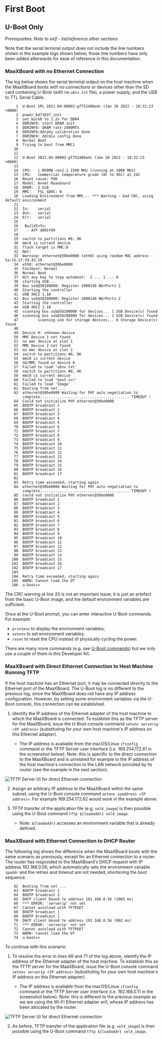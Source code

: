 # First Boot

## U-Boot Only

Prerequisites: *Note to self - list/reference other sections*

Note that the serial terminal output does not include the line numbers shown in the example logs shown below; those line numbers have only been added afterwards for ease of reference in this documentation.

### MaaXBoard with no Ethernet Connection

The log below shows the serial terminal output on the host machine when the MaaXBoard boots with no connections or devices other than the SD card containing U-Boot (with no `uEnv.txt` file), a power supply, and the USB to TTL Serial Cable.

```
     1	U-Boot SPL 2021.04-00002-gf752480a4c (Jan 20 2022 - 10:32:23 +0000)
     2	power_bd71837_init
     3	set buck8 to 1.2v for DDR4
     4	DDRINFO: start DRAM init
     5	DDRINFO: DRAM rate 2400MTS
     6	DDRINFO:ddrphy calibration done
     7	DDRINFO: ddrmix config done
     8	Normal Boot
     9	Trying to boot from MMC1
    10	
    11	
    12	U-Boot 2021.04-00002-gf752480a4c (Jan 20 2022 - 10:32:23 +0000)
    13	
    14	CPU:   i.MX8MQ rev2.1 1500 MHz (running at 1000 MHz)
    15	CPU:   Commercial temperature grade (0C to 95C) at 24C
    16	Reset cause: POR
    17	Model: Avnet Maaxboard
    18	DRAM:  2 GiB
    19	MMC:   FSL_SDHC: 0
    20	Loading Environment from MMC... *** Warning - bad CRC, using default environment
    21	
    22	In:    serial
    23	Out:   serial
    24	Err:   serial
    25	
    26	 BuildInfo:
    27	  - ATF d801fd9
    28	
    29	switch to partitions #0, OK
    30	mmc0 is current device
    31	flash target is MMC:0
    32	Net:   
    33	Warning: ethernet@30be0000 (eth0) using random MAC address - 5a:15:1f:fd:43:19
    34	eth0: ethernet@30be0000
    35	Fastboot: Normal
    36	Normal Boot
    37	Hit any key to stop autoboot:  2 ... 1 ... 0 
    38	starting USB...
    39	Bus usb@38100000: Register 2000140 NbrPorts 2
    40	Starting the controller
    41	USB XHCI 1.10
    42	Bus usb@38200000: Register 2000140 NbrPorts 2
    43	Starting the controller
    44	USB XHCI 1.10
    45	scanning bus usb@38100000 for devices... 1 USB Device(s) found
    46	scanning bus usb@38200000 for devices... 1 USB Device(s) found
    47	       scanning usb for storage devices... 0 Storage Device(s) found
    48	
    49	Device 0: unknown device
    50	MMC Device 1 not found
    51	no mmc device at slot 1
    52	MMC Device 2 not found
    53	no mmc device at slot 2
    54	switch to partitions #0, OK
    55	mmc0 is current device
    56	SD/MMC found on device 0
    57	Failed to load 'uEnv.txt'
    58	switch to partitions #0, OK
    59	mmc0 is current device
    60	Failed to load 'boot.scr'
    61	Failed to load 'Image'
    62	Booting from net ...
    63	ethernet@30be0000 Waiting for PHY auto negotiation to
    	complete......................................... TIMEOUT !
    64	Could not initialize PHY ethernet@30be0000
    65	BOOTP broadcast 1
    66	BOOTP broadcast 2
    67	BOOTP broadcast 3
    68	BOOTP broadcast 4
    69	BOOTP broadcast 5
    70	BOOTP broadcast 6
    71	BOOTP broadcast 7
    72	BOOTP broadcast 8
    73	BOOTP broadcast 9
    74	BOOTP broadcast 10
    75	BOOTP broadcast 11
    76	BOOTP broadcast 12
    77	BOOTP broadcast 13
    78	BOOTP broadcast 14
    79	BOOTP broadcast 15
    80	BOOTP broadcast 16
    81	BOOTP broadcast 17
    82	
    83	Retry time exceeded; starting again
    84	ethernet@30be0000 Waiting for PHY auto negotiation to
    	complete......................................... TIMEOUT !
    85	Could not initialize PHY ethernet@30be0000
    86	BOOTP broadcast 1
    87	BOOTP broadcast 2
    88	BOOTP broadcast 3
    89	BOOTP broadcast 4
    90	BOOTP broadcast 5
    91	BOOTP broadcast 6
    92	BOOTP broadcast 7
    93	BOOTP broadcast 8
    94	BOOTP broadcast 9
    95	BOOTP broadcast 10
    96	BOOTP broadcast 11
    97	BOOTP broadcast 12
    98	BOOTP broadcast 13
    99	BOOTP broadcast 14
   100	BOOTP broadcast 15
   101	BOOTP broadcast 16
   102	BOOTP broadcast 17
   103	
   104	Retry time exceeded; starting again
   105	WARN: Cannot load the DT
   106	u-boot=> 
```

The CRC warning at line 20 is not an important issue; it is just an artefact from the basic U-Boot image, and the default environment variables are sufficient.

Once at the U-Boot prompt, you can enter interactive U-Boot commands. For example:

- `printenv` to display the environment variables;
- `setenv` to set environment variables;
- `reset` to reset the CPU instead of physically cycling the power.

There are many more commands (e.g. see [U-Boot commands](https://www.denx.de/wiki/U-Bootdoc/BasicCommandSet)) but we only use a couple of them in this Developer Kit.

### MaaXBoard with Direct Ethernet Connection to Host Machine Running TFTP

If the host machine has an Ethernet port, it may be connected directly to the Ethernet port of the MaaXBoard. The U-Boot log is no different to the previous log, since the MaaXBoard does not have any IP address configuration. However, by setting some environment variables via the U-Boot console, this connection can be established.

1. Identify the IP address of the Ethernet adapter of the host machine to which the MaaXBoard is connected. To establish this as the TFTP server for the MaaXBoard, issue the U-Boot console command `setenv serverip <IP address>` (substituting <IP address> for your own host machine's IP address on this Ethernet adapter).
    - The IP address is available from the macOS/Linux `ifconfig` command or the TFTP Server user interface (i.e. 169.254.172.61 in the screenshot below). Note: this is specific to the direct connection to the MaaXBoard and is unrelated for example to the IP address of the host machine's connection to the LAN network provided by its router (see the example in the next section).

![TFTP Server UI for direct Ethernet connection](figures/tftp-server-direct-ethernet-en0.png)

2. Assign an arbitrary IP address to the MaaXBoard within the same subnet, using the U-Boot console command `setenv ipaddress <IP address>`. For example 169.254.172.62 would work in the example above.

3. TFTP transfer of the application file (e.g. `sel4_image`) is then possible using the U-Boot command `tftp ${loadaddr} sel4_image`.
    - Note: `${loadaddr}` accesses an environment variable that is already defined.

### MaaXBoard with Ethernet Connection to DHCP Router

The following log shows the difference when the MaaXBoard boots with the same scenario as previously, except for an Ethernet connection to a router. The router has responded to the MaaXBoard's DHCP request with IP address 192.168.0.56, which automatically sets the environment variable `ipaddr` and the retries and timeout are not needed, shortening the boot sequence.

```
    62	Booting from net ...
    63	BOOTP broadcast 1
    64	BOOTP broadcast 2
    65	DHCP client bound to address 192.168.0.56 (1003 ms)
    66	*** ERROR: 'serverip' not set
    67	Cannot autoload with TFTPGET
    68	BOOTP broadcast 1
    69	BOOTP broadcast 2
    70	DHCP client bound to address 192.168.0.56 (892 ms)
    71	*** ERROR: 'serverip' not set
    72	Cannot autoload with TFTPGET
    73	WARN: Cannot load the DT
    74	u-boot=> 
```
To continue with this scenario: 

1. To resolve the error in lines 66 and 71 of the log above, identify the IP address of the Ethernet adapter of the host machine. To establish this as the TFTP server for the MaaXBoard, issue the U-Boot console command `setenv serverip <IP address>` (substituting <IP address> for your own host machine's IP address on this Ethernet adapter).
    - The IP address is available from the macOS/Linux `ifconfig` command or the TFTP Server user interface (i.e. 192.168.0.11 in the screenshot below). Note: this is different to the previous example as we are using the Wi-Fi Ethernet adapter en1, whose IP address has been allocated by the router.
 
![TFTP Server UI for direct Ethernet connection](figures/tftp-server-wifi-en1.png)

2. As before, TFTP transfer of the application file (e.g. `sel4_image`) is then possible using the U-Boot command `tftp ${loadaddr} sel4_image`.
 
